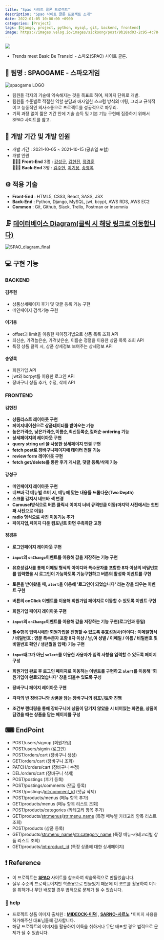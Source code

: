 ```yaml
---
title: "Spao 사이트 클론 프로젝트"
description: "Spao 사이트 클론 프로젝트 소개"
date: 2022-01-05 10:00:00 +0900
categories: [Project]
tags: [Django, project, python, mysql, git, backend, frontend]
image: https://images.velog.io/images/sicksong/post/9b18ad03-2c95-4c78-9b88-a15e5a618968/%E1%84%89%E1%85%B3%E1%84%91%E1%85%A1%E1%84%8B%E1%85%A9%20%E1%84%86%E1%85%A6%E1%84%8B%E1%85%B5%E1%86%AB.gif
---
```


![](https://images.velog.io/images/sicksong/post/9b18ad03-2c95-4c78-9b88-a15e5a618968/%E1%84%89%E1%85%B3%E1%84%91%E1%85%A1%E1%84%8B%E1%85%A9%20%E1%84%86%E1%85%A6%E1%84%8B%E1%85%B5%E1%86%AB.gif)

- Trends meet Basic Be Transic! - 스파오(SPAO) 사이트 클론.

## 🎇 팀명 : SPAOGAME - 스파오게임

![spaogame LOGO](https://user-images.githubusercontent.com/78721108/138770479-a0f13bd5-7c54-4e53-aa1a-12eb7d7598e5.png)

- 팀원들 각자의 기술에 익숙해지는 것을 목표로 하여, 페이지 단위로 개발.
- 팀원들 수준별로 적절한 역할 분담과 애자일한 스크럼 방식의 미팅, 그리고 규칙적이고 능동적인 의사소통으로 프로젝트를 성공적으로 마무리.
- 기획 과정 없이 짧은 기간 안에 기술 습득 및 기본 기능 구현에 집중하기 위해서 SPAO 사이트를 참고.

## 📅 개발 기간 및 개발 인원

- 개발 기간 : 2021-10-05 ~ 2021-10-15 (공휴일 포함)
- 개발 인원 <br/>
 👨‍👧‍👦 **Front-End** 3명 : [강성구](https://github.com/seonggookang), [김현진](https://github.com/71summernight), [정경훈](https://github.com/kyunghoon1017) <br/>
 👨‍👧‍👦 **Back-End** 3명 : [김주현](https://github.com/kjhabc2002), [이기용](https://github.com/leeky940926), [송영록](https://github.com/crescentfull)

## ⚙ 적용 기술
- **Front-End** : HTML5, CSS3, React, SASS, JSX
- **Back-End** : Python, Django, MySQL, jwt, bcypt, AWS RDS, AWS EC2
- **Common** : Git, Github, Slack, Trello, Postman or Insomnia

## 🗜 [데이터베이스 Diagram(클릭 시 해당 링크로 이동합니다)](https://www.erdcloud.com/d/m3PMPFjJyi8rAWYGK)
![SPAO_diagram_final](https://user-images.githubusercontent.com/78721108/137625673-58007c42-c404-4489-be98-d9a47b6dfe4d.png)

## 💻 구현 기능
### BACKEND
#### 김주현

- 상품상세페이지 후기 및 댓글 등록 기능 구현
- 메인페이지 검색기능 구현

#### 이기용

- offset과 limit을 이용한 페이징기법으로 상품 목록 조회 API
- 최신순, 가격높은순, 가격낮은순, 이름순 정렬을 이용한 상품 목록 조회 API
- 특정 상품 클릭 시, 상품 상세정보 보여주는 상세정보 API

#### 송영록

- 회원가입 API
- jwt와 bcrpyt를 이용한 로그인 API
- 장바구니 상품 추가, 수정, 삭제 API

### FRONTEND
#### 김현진

- **상품리스트 레이아웃 구현**
- **페이지네이션으로 상품데이터를 받아오는 기능**
- **높은가격순, 낮은가격순,이름순,최신등록순,컬러순 ordering 기능**
- **상세페이지의 레이아웃 구현**
- **query string url 을 사용한 상세페이지 연결 구현**
- **fetch post로 장바구니페이지에 데이터 전달 기능**
- **review form 레이아웃 구현**
- **fetch get/delete를 통한 후기 게시글, 댓글 등록/삭제 기능**

#### 강성구

- **메인페이지 레이아웃 구현**
- **네브바 각 메뉴별 호버 시, 메뉴에 맞는 내용들 드롭다운(Two Depth)**
- **스크롤 감지시 네브바 색 변경**
- **Carousel방식으로 버튼 클릭시 이미지 너비 규격만큼 이동(마지막 사진에서는 첫번째 사진으로 이동)**
- **radio 형식으로 사진 이동기능 추가**
- **페이지업,페이지 다운 컴포넌트 화면 우측하단 고정**

#### 정경훈
- **로그인페이지 레이아웃 구현**
- **`input`의 `onChange`이벤트를 이용해 값을 저장하는 기능 구현**
- **유효성검사를 통해 이메일 형식의 아이디와 특수문자를 포함한 8자 이상의 비밀번호를 입력했을 시 로그인이 가능하도록 기능구현하고 버튼의 활성화 이벤트를 구현**
- **토큰을 받아왔을 때, `alert`을 이용해 '로그인이 되었습니다' 라는 창을 띄우는 이벤트 구현**
- **버튼의 onClick 이벤트를 이용해 회원가입 페이지로 이동할 수 있도록 이벤트 구현**

- **회원가입 페이지 레이아웃 구현** 
- **`input`의 `onChange`이벤트를 이용해 값을 저장하는 기능 구현(로그인과 동일)**
- **필수항목 입력시에만 회원가입을 진행할 수 있도록 유효성검사(아이디 : 이메일형식 / 비밀번호 : 영문 특수문자 포함 8자 이상 / 남,여 성별 / 이메일 / 이름 / 비밀번호 및 비밀번호 확인 / 생년월일 입력) 기능 구현**
- **`input`태그가 아닌 `select`를 이용한 사용자가 입력 사항을 입력할 수 있도록 페이지 구성**
- **회원가입 완료 후 로그인 페이지로 이동하는 이벤트를 구현하고 `alert`를 이용해 '회원가입이 완료되었습니다' 창을 띄울수 있도록 구성** 

- **장바구니 페이지 레이아웃 구현**
- **각각의 빈 장바구니와 상품을 담는 장바구니의 컴포넌트화 진행**  
- **조건부 렌더링을 통해 장바구니에 상품이 담기지 않았을 시 비어있는 화면을, 상품이 담겼을 때는 상품을 담는 페이지를 구성**


## ⌨ EndPoint

- POST/users/signup (회원가입)
- POST/users/signin (로그인)
- POST/orders/cart (장바구니 생성)
- GET/orders/cart (장바구니 조회)
- PATCH/orders/cart (장바구니 수정)
- DEL/orders/cart (장바구니 삭제)
- POST/postings  (후기 등록)
- POST/postings/comments (댓글 등록)
- POST/postings/<int:comment_id> (댓글 삭제)
- POST/products/menus (메뉴 항목 추가)
- GET/products/menus (메뉴 항목 리스트 조회)
- POST/products/categories (카테고리 항목 추가)
- GET/products/<str:menus>/<str:menu_name> (특정 메뉴별 카테고리 항목 리스트 조회)
- POST/products (상품 등록)
- GET/products/<str:menu_name>/<str:category_name> (특정 메뉴-카테고리별 상품 리스트 조회)
- GET/products/<int:product_id> (특정 상품에 대한 상세페이지)


## ❗ Reference
- 이 프로젝트는 [**SPAO**](http://spao.com/) 사이트를 참조하여 학습목적으로 만들었습니다.
- 실무 수준의 프로젝트이지만 학습용으로 만들었기 때문에 이 코드를 활용하여 이득을 취하거나 무단 배포할 경우 법적으로 문제가 될 수 있습니다.

### 🙏 help   
- 프로젝트 상품 이미지 출처원 : [**MIDEOCK-미덕**](http://mideock.kr/) , [**SARNO-사르노**](http://sarno.co.kr/) *이미지 사용을 허가해주신 대표님들께 감사합니다.
- 해당 프로젝트의 이미지를 활용하여 이득을 취하거나 무단 배포할 경우 법적으로 문제가 될 수 있습니다.

